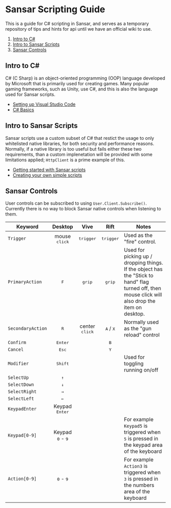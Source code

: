 # Sansar Scripting Guide

This is a guide for C# scripting in Sansar, and serves as a temporary repository of tips and hints for api until we have an official wiki to use.

1. [Intro to C#](#intro-to-c&#35;)
2. [Intro to Sansar Scripts](#intro-to-sansar-scripts)
3. [Sansar Controls](#sansar-controls)


## Intro to C#

C# (C Sharp) is an object-oriented programming (OOP) language developed by Microsoft that is primarily used for creating games. Many popular gaming frameworks, such as Unity, use C#, and this is also the language used for Sansar scripts.

- [Setting up Visual Studio Code](/docs/vscode.md)
- [C# Basics](/docs/c-sharp.md)

## Intro to Sansar Scripts

Sansar scripts use a custom subset of C# that restict the usage to only whitelisted native libraries, for both security and performance reasons. Normally, if a native library is too useful but fails either these two requirements, than a custom implenetation will be provided with some limitations applied; `HttpClient` is a prime example of this.

- [Getting started with Sansar scripts](/docs/sansar-scripts.md)
- [Creating your own simple scripts](/docs/simple-scripts.md)

## Sansar Controls

User controls can be subscribed to using `User.Client.Subscribe()`. Currently there is no way to block Sansar native controls when listening to them.

| Keyword | Desktop | Vive | Rift | Notes |
|---------|:-------:|:----:|:----:|-------|
| `Trigger` | mouse <kbd>click</kbd> | <kbd>trigger</kbd> | <kbd>trigger</kbd> | Used as the "fire" control. |
| `PrimaryAction` | <kbd>F</kbd> | <kbd>grip</kbd> | <kbd>grip</kbd> | Used for picking up / dropping things. If the object has the "Stick to hand" flag turned off, then mouse click will also drop the item on desktop.|
| `SecondaryAction` | <kbd>R</kbd> | center <kbd>click</kbd> | <kbd>A</kbd> / <kbd>X</kbd> | Normally used as the "gun reload" control|
| `Confirm` | <kbd>Enter</kbd> | | <kbd>B</kbd> | |
| `Cancel` | <kbd>Esc</kbd> | | <kbd>Y</kbd> | |
| `Modifier`| <kbd>Shift</kbd> | | | Used for toggling running on/off |
| `SelectUp` | <kbd>&#x2191;</kbd> | | | |
| `SelectDown` | <kbd>&#x2193;</kbd> | | | |
| `SelectRight` | <kbd>&#x2192;</kbd> | | | |
| `SelectLeft` | <kbd>&#x2190;</kbd> | | | |
| `KeypadEnter` | Keypad <kbd>Enter</kbd> | | | |
| `Keypad[0-9]` | Keypad <kbd>0</kbd>  - <kbd>9</kbd> | | | For example `Keypad5` is triggered when <kbd>5</kbd> is pressed in the keypad area of the keyboard|
| `Action[0-9]` | <kbd>0</kbd> - <kbd>9</kbd> | | | For example `Action3` is triggered when <kbd>3</kbd> is pressed in the numbers area of the keyboard|
